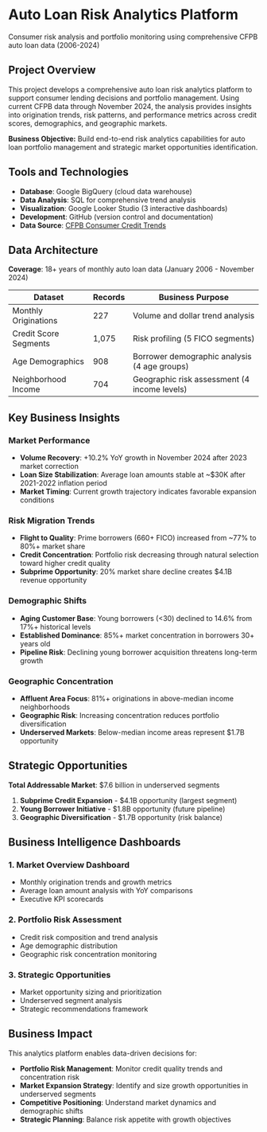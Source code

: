 # Auto Loan Risk Analytics Platform

Consumer risk analysis and portfolio monitoring using comprehensive CFPB auto loan data (2006-2024)

## Project Overview

This project develops a comprehensive auto loan risk analytics platform to support consumer lending decisions and portfolio management. Using current CFPB data through November 2024, the analysis provides insights into origination trends, risk patterns, and performance metrics across credit scores, demographics, and geographic markets.

**Business Objective:** Build end-to-end risk analytics capabilities for auto loan portfolio management and strategic market opportunities identification.

## Tools and Technologies

- **Database**: Google BigQuery (cloud data warehouse)
- **Data Analysis**: SQL for comprehensive trend analysis
- **Visualization**: Google Looker Studio (3 interactive dashboards)
- **Development**: GitHub (version control and documentation)
- **Data Source**: [CFPB Consumer Credit Trends](https://www.consumerfinance.gov/data-research/consumer-credit-trends/auto-loans/)

## Data Architecture

**Coverage**: 18+ years of monthly auto loan data (January 2006 - November 2024)

| Dataset | Records | Business Purpose |
|---------|---------|------------------|
| Monthly Originations | 227 | Volume and dollar trend analysis |
| Credit Score Segments | 1,075 | Risk profiling (5 FICO segments) |
| Age Demographics | 908 | Borrower demographic analysis (4 age groups) |
| Neighborhood Income | 704 | Geographic risk assessment (4 income levels) |

## Key Business Insights

### Market Performance
- **Volume Recovery**: +10.2% YoY growth in November 2024 after 2023 market correction
- **Loan Size Stabilization**: Average loan amounts stable at ~$30K after 2021-2022 inflation period
- **Market Timing**: Current growth trajectory indicates favorable expansion conditions

### Risk Migration Trends
- **Flight to Quality**: Prime borrowers (660+ FICO) increased from ~77% to 80%+ market share
- **Credit Concentration**: Portfolio risk decreasing through natural selection toward higher credit quality
- **Subprime Opportunity**: 20% market share decline creates $4.1B revenue opportunity

### Demographic Shifts
- **Aging Customer Base**: Young borrowers (<30) declined to 14.6% from 17%+ historical levels
- **Established Dominance**: 85%+ market concentration in borrowers 30+ years old
- **Pipeline Risk**: Declining young borrower acquisition threatens long-term growth

### Geographic Concentration
- **Affluent Area Focus**: 81%+ originations in above-median income neighborhoods
- **Geographic Risk**: Increasing concentration reduces portfolio diversification
- **Underserved Markets**: Below-median income areas represent $1.7B opportunity

## Strategic Opportunities

**Total Addressable Market**: $7.6 billion in underserved segments

1. **Subprime Credit Expansion** - $4.1B opportunity (largest segment)
2. **Young Borrower Initiative** - $1.8B opportunity (future pipeline)
3. **Geographic Diversification** - $1.7B opportunity (risk balance)

## Business Intelligence Dashboards

### 1. Market Overview Dashboard
- Monthly origination trends and growth metrics
- Average loan amount analysis with YoY comparisons
- Executive KPI scorecards

### 2. Portfolio Risk Assessment
- Credit risk composition and trend analysis
- Age demographic distribution
- Geographic risk concentration monitoring

### 3. Strategic Opportunities
- Market opportunity sizing and prioritization
- Underserved segment analysis
- Strategic recommendations framework


## Business Impact

This analytics platform enables data-driven decisions for:
- **Portfolio Risk Management**: Monitor credit quality trends and concentration risk
- **Market Expansion Strategy**: Identify and size growth opportunities in underserved segments  
- **Competitive Positioning**: Understand market dynamics and demographic shifts
- **Strategic Planning**: Balance risk appetite with growth objectives
